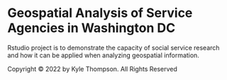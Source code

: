 # Geospatial Analysis of Service Agencies in Washington DC
Rstudio project is to demonstrate the capacity of social service research and how it can be applied when analyzing geospatial information. 

Copyright © 2022 by Kyle Thompson. All Rights Reserved
